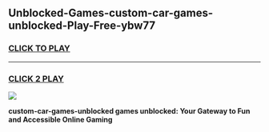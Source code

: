 
## Unblocked-Games-custom-car-games-unblocked-Play-Free-ybw77
<h3>
<a href="https://premium76.site?title=custom-car-games-unblocked&ref=23A">CLICK TO PLAY</a></h3>
<hr>

<h3>
<a href="https://premium76.site?title=custom-car-games-unblocked&ref=23A">CLICK 2 PLAY</a>
  
</h3>

<a href="https://premium76.site?title=custom-car-games-unblocked&ref=23A"><img src="https://clearcache.store/games.png"></a>


**custom-car-games-unblocked games unblocked: Your Gateway to Fun and Accessible Online Gaming**

